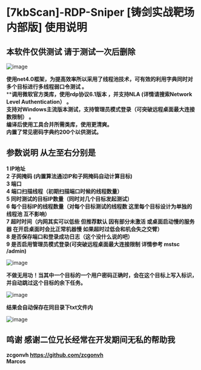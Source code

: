 
[7kbScan]-RDP-Sniper [铸剑实战靶场内部版] 使用说明
=================================================
本软件仅供测试 请于测试一次后删除
-------------------------------------
![image](https://github.com/7kbstorm/7kbscan-RDP-Sniper/raw/master/pic/1.png)

**使用net4.0框架，为提高效率所以采用了线程池技术，可有效的利用字典同时对多个目标进行多线程弱口令测试 。**    
****调用微软官方类库，使用rdp协议6.1版本 ，并支持NLA (详情请搜索Network Level Authentication） 。**   
**支持对Windows主流版本测试，支持管理员模式登录（可突破远程桌面最大连接数限制） 。**    
**编译后使用工具合并所需类库，使用更清爽。**    
**内置了常见密码字典约200个以供测试。**   

参数说明 从左至右分别是
-------------------------------
**1 IP地址**    
**2 子网掩码 (内置算法通过IP和子网掩码自动计算目标)**    
**3 端口**    
**4 端口扫描线程（初期扫描端口时候的线程数量）**   
**5 同时测试的目标IP数量（同时对几个目标发起测试）**    
**6 每个目标IP的线程数量（对每个目标测试的线程数 这里每个目标设计为单独的线程池 互不影响）**   
**7 超时时间（内网其实可以低些 但推荐默认 因有部分未激活 或桌面启动慢的服务器 在开启桌面时会比正常机器慢 如果超时过低会和机会失之交臂）**    
**8 是否保存端口和登录成功日志（这个没什么说的吧）**   
**9 是否启用管理员模式登录(可突破远程桌面最大连接限制 详情参考 mstsc /admin)**    

![image](https://github.com/7kbstorm/7kbscan-RDP-Sniper/raw/master/pic/2.png)

**不做无用功！当其中一个目标的一个用户密码正确时，会在这个目标上写入标识，并自动跳过这个目标的余下任务。**

![image](https://github.com/7kbstorm/7kbscan-RDP-Sniper/raw/master/pic/3.png)




**结果会自动保存在同目录下txt文件内**

![image](https://github.com/7kbstorm/7kbscan-RDP-Sniper/raw/master/pic/4.png)

鸣谢 感谢二位兄长经常在开发期间无私的帮助我
-------------------
**zcgonvh https://github.com/zcgonvh**   
**Marcos**    
